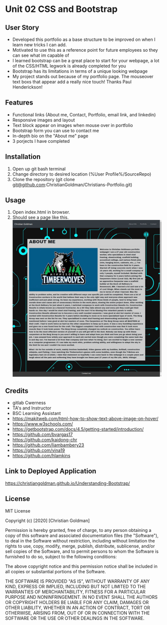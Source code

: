 #  Unit 02 CSS and Bootstrap
## User Story ##
* Developed this portfolio as a base structure to be improved on when I learn new tricks I can add.
* Motivated to use this as a reference point for future employees so they can see what im capable of
* I learned bootstrap can be a great place to start for your webpage, a lot of the CSS/HTML legwork is already completed for you
* Bootstrap has its limitations in terms of a unique looking webpage
* My project stands out because of my portfolio page. The mouseover text boxs that appear add a really nice touch! Thanks Paul Henderickson!
## Features ##
* Functional links (About me, Contact, Portfolio, email link, and linkedin)
* Responsive images and layout
* Text block appear on images when mouse over in portfolio
* Bootstrap form you can use to contact me 
* In-depth bio on the "About me" page
* 3 porjects I have completed
## Installation ##
1. Open up git bash terminal
2. Change directory to desired location (%User Profile%/SourceRepo)
3. Clone the repository (git clone git@github.com:ChristianGoldman/Christians-Portfolio.git)
## Usage ##
1. Open index.html in browser.
2. Should see a page like this.
![About Me](./assets/Portfolio%20pictures/ReadMe.png)
## Credits ##
* gitlab Cwerness
* TA's and Instructor
* BSC Learning Assistant
* https://makitweb.com/html-how-to-show-text-above-image-on-hover/
* https://www.w3schools.com/
* https://getbootstrap.com/docs/4.5/getting-started/introduction/
* https://github.com/bvargas17
* https://github.com/kaidong-chr
* https://github.com/liambambery23
* https://github.com/vina19
* https://github.com/hlamkins
## Link to Deployed Application ##
https://christiangoldman.github.io/Understanding-Bootstrap/
## License ##
MIT License

Copyright (c) [2020] [Christian Goldman]

Permission is hereby granted, free of charge, to any person obtaining a copy
of this software and associated documentation files (the "Software"), to deal
in the Software without restriction, including without limitation the rights
to use, copy, modify, merge, publish, distribute, sublicense, and/or sell
copies of the Software, and to permit persons to whom the Software is
furnished to do so, subject to the following conditions:

The above copyright notice and this permission notice shall be included in all
copies or substantial portions of the Software.

THE SOFTWARE IS PROVIDED "AS IS", WITHOUT WARRANTY OF ANY KIND, EXPRESS OR
IMPLIED, INCLUDING BUT NOT LIMITED TO THE WARRANTIES OF MERCHANTABILITY,
FITNESS FOR A PARTICULAR PURPOSE AND NONINFRINGEMENT. IN NO EVENT SHALL THE
AUTHORS OR COPYRIGHT HOLDERS BE LIABLE FOR ANY CLAIM, DAMAGES OR OTHER
LIABILITY, WHETHER IN AN ACTION OF CONTRACT, TORT OR OTHERWISE, ARISING FROM,
OUT OF OR IN CONNECTION WITH THE SOFTWARE OR THE USE OR OTHER DEALINGS IN THE
SOFTWARE.